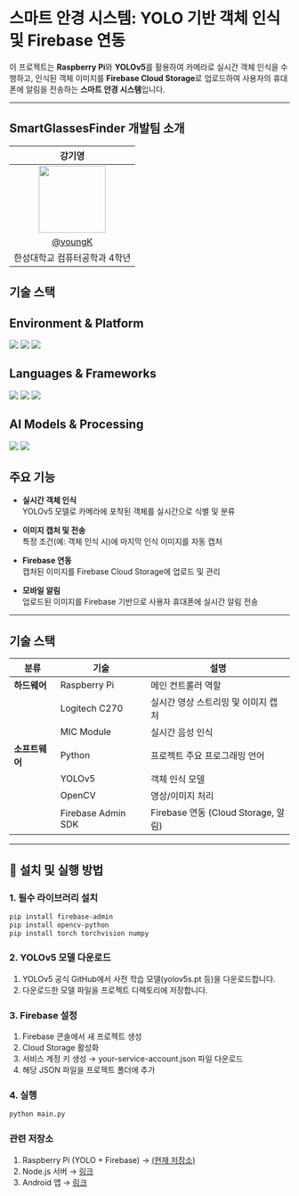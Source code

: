 # 스마트 안경 시스템: YOLO 기반 객체 인식 및 Firebase 연동  

이 프로젝트는 **Raspberry Pi**와 **YOLOv5**를 활용하여 카메라로 실시간 객체 인식을 수행하고, 인식된 객체 이미지를 **Firebase Cloud Storage**로 업로드하여 사용자의 휴대폰에 알림을 전송하는 **스마트 안경 시스템**입니다.  

---

## SmartGlassesFinder 개발팀 소개
| 강기영 |
|:---:|
| <img src="https://github.com/kang0048.png" width="120" height="120"/> | 
| [@youngK](https://github.com/Kang0048)|
| 한성대학교 컴퓨터공학과 4학년 |

## 기술 스택

## Environment & Platform

<p align="left">
  <img src="https://img.shields.io/badge/Android-3DDC84?style=flat&logo=android&logoColor=white"/>
  <img src="https://img.shields.io/badge/Raspberry_Pi-A22846?style=flat&logo=raspberrypi&logoColor=white"/>
  <img src="https://img.shields.io/badge/Node.js-339933?style=flat&logo=node.js&logoColor=white"/>
</p>

## Languages & Frameworks

<p align="left">
  <img src="https://img.shields.io/badge/Kotlin-7F52FF?style=flat&logo=kotlin&logoColor=white"/>
  <img src="https://img.shields.io/badge/Python-3776AB?style=flat&logo=python&logoColor=white"/>
  <img src="https://img.shields.io/badge/JavaScript-F7DF1E?style=flat&logo=javascript&logoColor=black"/>
</p>

## AI Models & Processing

<p align="left">
  <img src="https://img.shields.io/badge/YOLO-FF6F00?style=flat&logo=data:image/png;base64,iVBORw0KGgoAAAANSUhEUgAAAAoAAAAKCAYAAACNMs+9AAAAFUlEQVQYV2NkwA7+//8/AwMDAwACxQG/X2vH2wAAAABJRU5ErkJggg=="/>
  <img src="https://img.shields.io/badge/ResNet18-FF6F00?style=flat"/>
</p>


##  주요 기능  

- **실시간 객체 인식**  
  YOLOv5 모델로 카메라에 포착된 객체를 실시간으로 식별 및 분류  

- **이미지 캡처 및 전송**  
  특정 조건(예: 객체 인식 시)에 마지막 인식 이미지를 자동 캡처  

- **Firebase 연동**  
  캡처된 이미지를 Firebase Cloud Storage에 업로드 및 관리  

- **모바일 알림**  
  업로드된 이미지를 Firebase 기반으로 사용자 휴대폰에 실시간 알림 전송  

---

## 기술 스택  

| 분류         | 기술                          | 설명                                       |
|------------- |-------------------------------|------------------------------------------- |
| **하드웨어** | Raspberry Pi                  | 메인 컨트롤러 역할                           |
|              | Logitech C270                 | 실시간 영상 스트리밍 및 이미지 캡처           |
|              | MIC Module                    | 실시간 음성 인식                            |
| **소프트웨어** | Python                         | 프로젝트 주요 프로그래밍 언어              |
|              | YOLOv5                        | 객체 인식 모델                             |
|              | OpenCV                        | 영상/이미지 처리                           |
|              | Firebase Admin SDK            | Firebase 연동 (Cloud Storage, 알림)        |

---

## 🚀 설치 및 실행 방법  

### 1. 필수 라이브러리 설치  

```bash
pip install firebase-admin
pip install opencv-python
pip install torch torchvision numpy
```
### 2. YOLOv5 모델 다운로드
1. YOLOv5 공식 GitHub에서 사전 학습 모델(yolov5s.pt 등)을 다운로드합니다.
2. 다운로드한 모델 파일을 프로젝트 디렉토리에 저장합니다.

### 3. Firebase 설정
1. Firebase 콘솔에서 새 프로젝트 생성
2. Cloud Storage 활성화
3. 서비스 계정 키 생성 → your-service-account.json 파일 다운로드
4. 해당 JSON 파일을 프로젝트 폴더에 추가

### 4. 실행
```bash
python main.py
```




### 관련 저장소
1. Raspberry Pi (YOLO + Firebase) → [(현재 저장소)](https://github.com/Kang0048/SmartGlassesFinderRaspberryPi)
2. Node.js 서버 → [링크](https://github.com/Kang0048/SmartGlassesFinderNode.js)
3. Android 앱 → [링크](https://github.com/Kang0048/SmartGlassesFinder)

